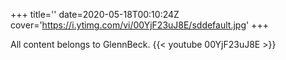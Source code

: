 +++
title=''
date=2020-05-18T00:10:24Z
cover='https://i.ytimg.com/vi/00YjF23uJ8E/sddefault.jpg'
+++

All content belongs to GlennBeck.
{{< youtube 00YjF23uJ8E >}}
